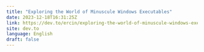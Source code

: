 ```yaml
---
title: "Exploring the World of Minuscule Windows Executables"
date: 2023-12-18T16:31:25Z
link: https://dev.to/ercin/exploring-the-world-of-minuscule-windows-executables-1imk?utm_medium=RSS&utm_source=news.12bit.vn
site: dev.to
language: English
draft: false
---
```

